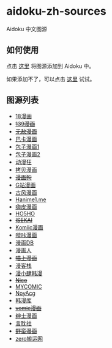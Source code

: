 # aidoku-zh-sources

Aidoku 中文图源

## 如何使用

点击 [这里](https://aidoku.app/add-source-list/?url=https://raw.githubusercontent.com/suiyuran/aidoku-zh-sources/main/public/) 将图源添加到 Aidoku 中。

如果添加不了，可以点击 [这里](https://aidoku.app/add-source-list/?url=https://cdn.jsdelivr.net/gh/suiyuran/aidoku-zh-sources@main/public/) 试试。

## 图源列表

- [18漫画](https://18mh.org)
- ~~[139漫画](https://139mh.com)~~
- ~~[无敌漫画](https://www.55dmh.com)~~
- [巴卡漫画](https://bakamh.com)
- [包子漫画1](https://www.baozimh.com)
- [包子漫画2](https://baozimh.org)
- [动漫狂](https://www.cartoonmad.com)
- [拷贝漫画](https://www.mangacopy.com)
- ~~[漫画狗](https://dogemanga.com)~~
- [G站漫画](https://godamh.com)
- [古风漫画](https://www.gufengmh.com)
- [Hanime1.me](https://hanime1.me/comics)
- [嗨皮漫画](https://m.happymh.com)
- [HO5HO](https://www.ho5ho.com)
- ~~[ISEKAI](https://isekai.ch)~~
- [Komiic漫画](https://komiic.com)
- [哔咔漫画](https://manhuabika.com)
- [漫画DB](https://www.manhuadb.com)
- [漫画人](https://www.manhuaren.com)
- ~~[喵上漫画](https://www.miaoshangmanhua.cc)~~
- [漫客栈](https://www.mkzhan.com)
- [漫小肆韩漫](https://www.freexcomic.com)
- ~~[Nico](https://nicohub.cc/index?category=comic)~~
- [MYCOMIC](https://mycomic.com/cn)
- [NoyAcg](https://noy1.top)
- [韩漫库](https://se8.us)
- ~~[vomic漫画](http://www.vomicmh.com)~~
- [绅士漫画](https://www.wnacg.com)
- [言耽社](https://yandanshe.com)
- ~~[野蛮漫画](https://yemancomic.com)~~
- [zero搬运网](https://zerobyw.github.io)
